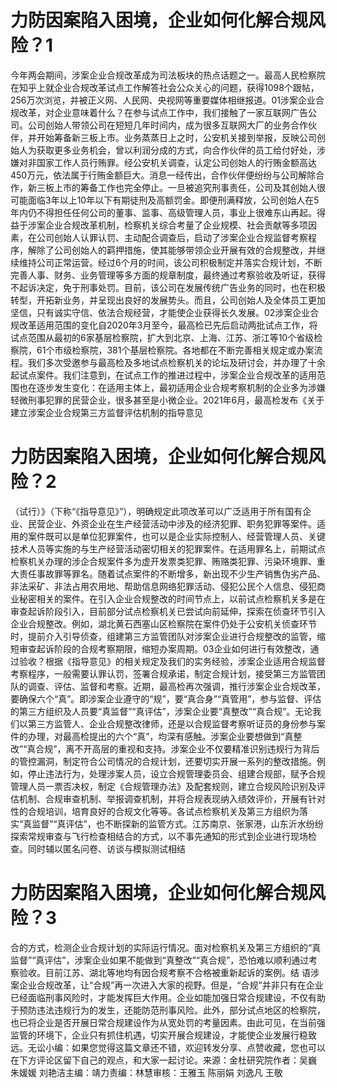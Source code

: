 # 力防因案陷入困境，企业如何化解合规风险？1

今年两会期间，涉案企业合规改革成为司法板块的热点话题之一。最高人民检察院在知乎上就企业合规改革试点工作解答社会公众关心的问题，获得1098个跟帖，256万次浏览，并被正义网、人民网、央视网等重要媒体相继报道。01涉案企业合规改革，对企业意味着什么？在参与试点工作中，我们接触了一家互联网广告公司。公司创始人带领公司在短短几年时间内，成为很多互联网大厂的业务合作伙伴，并开始筹备新三板上市。业务蒸蒸日上之时，公安机关接到举报，反映公司创始人为获取更多业务机会，曾以利润分成的方式，向合作伙伴的员工给付好处，涉嫌对非国家工作人员行贿罪。经公安机关调查，认定公司创始人的行贿金额高达450万元，依法属于行贿金额巨大。消息一经传出，合作伙伴便纷纷与公司解除合作，新三板上市的筹备工作也完全停止。一旦被追究刑事责任，公司及其创始人很可能面临3年以上10年以下有期徒刑及高额罚金。即便刑满释放，公司创始人在5年内仍不得担任任何公司的董事、监事、高级管理人员，事业上很难东山再起。得益于涉案企业合规改革机制，检察机关综合考量了企业规模、社会贡献等多项因素，在公司创始人认罪认罚、主动配合调查后，启动了涉案企业合规监督考察程序，解除了公司创始人的羁押措施，使其能够带领企业开展有效的合规整改，并继续维持公司正常运营。经过6个月的时间，该公司积极制定并落实合规计划，不断完善人事、财务、业务管理等多方面的规章制度，最终通过考察验收及听证，获得不起诉决定，免于刑事处罚。目前，该公司在发展传统广告业务的同时，也在积极转型，开拓新业务，并呈现出良好的发展势头。而且，公司创始人及全体员工更加坚信，只有诚实守信、依法合规经营，才能使企业获得长久发展。02涉案企业合规改革适用范围的变化自2020年3月至今，最高检已先后启动两批试点工作，将试点范围从最初的6家基层检察院，扩大到北京、上海、江苏、浙江等10个省级检察院，61个市级检察院，381个基层检察院。各地都在不断完善相关规定或办案流程。我们多次受邀参与最高检及多地试点检察机关的论坛及研讨会，并办理了十余起试点案件。我们注意到，在试点工作的推进过程中，涉案企业合规改革的适用范围也在逐步发生变化：在适用主体上，最初适用企业合规考察机制的企业多为涉嫌轻微刑事犯罪的民营企业，很多甚至是小微企业。2021年6月，最高检发布《关于建立涉案企业合规第三方监督评估机制的指导意见

# 力防因案陷入困境，企业如何化解合规风险？2

（试行）》（下称“《指导意见》”），明确规定此项改革可以广泛适用于所有国有企业、民营企业、外资企业在生产经营活动中涉及的经济犯罪、职务犯罪等案件。适用的案件既可以是单位犯罪案件，也可以是企业实际控制人、经营管理人员、关键技术人员等实施的与生产经营活动密切相关的犯罪案件。在适用罪名上，前期试点检察机关办理的涉企合规案件多为虚开发票类犯罪、贿赂类犯罪、污染环境罪、重大责任事故罪等罪名。随着试点案件的不断增多，新出现不少生产销售伪劣产品、非法采矿、非法占用农用地、帮助信息网络犯罪活动、侵犯公民个人信息、侵犯商业秘密相关的案件。在引入企业合规整改的时间节点上，以前试点检察机关多是在审查起诉阶段引入，目前部分试点检察机关已尝试向前延伸，探索在侦查环节引入企业合规整改。例如，湖北黄石西塞山区检察院在案件仍处于公安机关侦查环节时，提前介入引导侦查，组建第三方监管团队对涉案企业进行合规整改的监管，缩短审查起诉阶段的合规考察期限，缩短办案周期。03企业如何进行有效整改，通过验收？根据《指导意见》的相关规定及我们的实务经验，涉案企业适用合规监督考察程序，一般需要认罪认罚，签署合规承诺，制定合规计划，接受第三方监管团队的调查、评估、监督和考察。近期，最高检再次强调，推行涉案企业合规改革，要确保六个“真”。即涉案企业遵守的“规”，要“真合身”“真管用”，参与监督、评估的第三方组织及人员要“真监督”“真评估”，涉案企业要“真整改”“真合规”。无论我们以第三方监管人、企业合规整改律师，还是以合规监督考察听证员的身份参与案件的办理，对最高检提出的六个“真”，均深有感触。涉案企业要想做到“真整改”“真合规”，离不开高层的重视和支持。涉案企业不仅要精准识别违规行为背后的管控漏洞，制定符合公司情况的合规计划，还要切实开展一系列的整改措施。例如，停止违法行为，处理涉案人员，设立合规管理委员会、组建合规部，赋予合规管理人员一票否决权，制定《合规管理办法》及配套规则，建立合规风险识别及评估机制、合规审查机制、举报调查机制，并将合规表现纳入绩效评价，开展有针对性的合规培训，培育良好的合规文化等等。各试点检察机关及第三方组织为落实“真监督”“真评估”，也不断探新的监管方式。江苏南京、张家港，山东沂水纷纷探索常规审查与飞行检查相结合的方式，以不事先通知的形式到企业进行现场检查。同时辅以匿名问卷、访谈与模拟测试相结

# 力防因案陷入困境，企业如何化解合规风险？3

合的方式，检测企业合规计划的实际运行情况。面对检察机关及第三方组织的“真监督”“真评估”，涉案企业如果不能做到“真整改”“真合规”，恐怕难以顺利通过考察验收。目前江苏、湖北等地均有因合规考察不合格被重新起诉的案例。结 语涉案企业合规改革，让“合规”再一次进入大家的视野。但是，“合规”并非只有在企业已经面临刑事风险时，才能发挥巨大作用。企业如能加强日常合规建设，不仅有助于预防违法违规行为的发生，还能防范刑事风险。此外，部分试点地区的检察院，也已将企业是否开展日常合规建设作为从宽处罚的考量因素。由此可见，在当前强监管的环境下，企业只有抓住机遇，切实开展合规建设，才能使企业发展行稳致远。无讼小编：如果您觉得这篇文章还不错，欢迎转发分享、点赞收藏，您也可以在下方评论区留下自己的观点，和大家一起讨论。来源：金杜研究院作者：吴巍 朱媛媛 刘艳洁主编：靖力责编：林慧审核：王雅玉 陈丽娟 刘逸凡 王敬 

